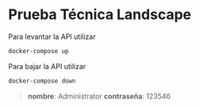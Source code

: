 # Prueba Técnica Landscape

Para levantar la API utilizar

``` bash
docker-compose up
```

Para bajar  la API utilizar

``` bash
docker-compose down
```

>**nombre**: Administrator
>**contraseña**: 123546
